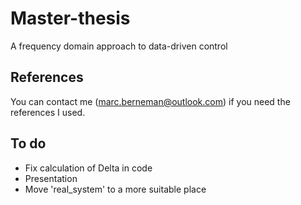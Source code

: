 # Master-thesis
 A frequency domain approach to data-driven control

## References
You can contact me (marc.berneman@outlook.com) if you need the references I used.

## To do
- Fix calculation of Delta in code
- Presentation
- Move 'real_system' to a more suitable place
